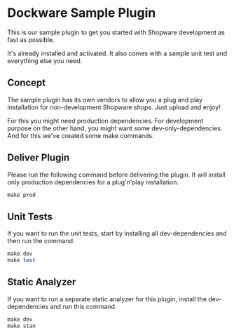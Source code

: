 # Dockware Sample Plugin

This is our sample plugin to get you started with Shopware development
as fast as possible.

It's already installed and activated.
It also comes with a sample unit test and everything else you need.

## Concept
The sample plugin has its own vendors to allow you a plug and play installation
for non-development Shopware shops. Just upload and enjoy!

For this you might need production dependencies.
For development purpose on the other hand, you might want some dev-only-dependencies.
And for this we've created some make commands.
 

## Deliver Plugin
Please run the following command before delivering the plugin.
It will install only production dependencies for a plug'n'play installation.

```ruby
make prod
```

## Unit Tests
If you want to run the unit tests, start by installing all
dev-dependencies and then run the command.

```ruby
make dev
make test
```

## Static Analyzer
If you want to run a separate static analyzer for this plugin,
install the dev-dependencies and run this command.

```ruby
make dev
make stan
```